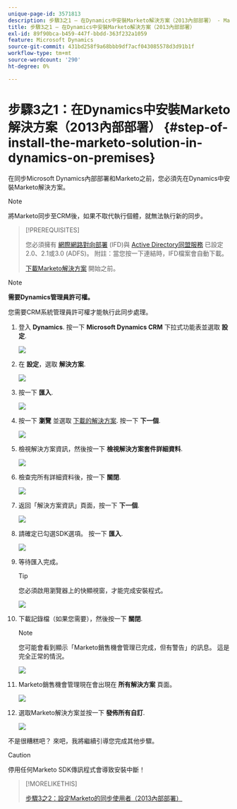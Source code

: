 ```yaml
---
unique-page-id: 3571813
description: 步驟3之1 — 在Dynamics中安裝Marketo解決方案（2013內部部署） - Marketo檔案 — 產品檔案
title: 步驟3之1 — 在Dynamics中安裝Marketo解決方案（2013內部部署）
exl-id: 89f90bca-b459-447f-bbdd-363f232a1059
feature: Microsoft Dynamics
source-git-commit: 431bd258f9a68bbb9df7acf043085578d3d91b1f
workflow-type: tm+mt
source-wordcount: '290'
ht-degree: 0%

---
```


# 步驟3之1：在Dynamics中安裝Marketo解決方案（2013內部部署） {#step-of-install-the-marketo-solution-in-dynamics-on-premises}

在同步Microsoft Dynamics內部部署和Marketo之前，您必須先在Dynamics中安裝Marketo解決方案。

>[!NOTE]
>
>將Marketo同步至CRM後，如果不取代執行個體，就無法執行新的同步。

>[!PREREQUISITES]
>
>您必須擁有 [網際網路對向部署](https://www.microsoft.com/en-us/download/confirmation.aspx?id=41701) (IFD)與 [Active Directory同盟服務](https://msdn.microsoft.com/en-us/library/bb897402.aspx) 已設定2.0、2.1或3.0 (ADFS)。 附註：當您按一下連結時，IFD檔案會自動下載。
>
>[下載Marketo解決方案](/help/marketo/product-docs/crm-sync/microsoft-dynamics-sync/sync-setup/download-the-marketo-lead-management-solution.md) 開始之前。

>[!NOTE]
>
>**需要Dynamics管理員許可權。**
>
>您需要CRM系統管理員許可權才能執行此同步處理。

1. 登入 **Dynamics**. 按一下 **Microsoft Dynamics CRM** 下拉式功能表並選取 **設定**.

   ![](assets/image2014-12-11-10-3a39-3a41.png)

1. 在 **設定**，選取 **解決方案**.

   ![](assets/image2014-12-11-10-3a39-3a51.png)

1. 按一下 **匯入**.

   ![](assets/image2015-3-26-9-3a52-3a10.png)

1. 按一下 **瀏覽** 並選取 [下載的解決方案](/help/marketo/product-docs/crm-sync/microsoft-dynamics-sync/sync-setup/download-the-marketo-lead-management-solution.md). 按一下 **下一個**.

   ![](assets/image2015-3-26-9-3a54-3a1.png)

1. 檢視解決方案資訊，然後按一下 **檢視解決方案套件詳細資料**.

   ![](assets/image2015-11-18-11-3a12-3a8.png)

1. 檢查完所有詳細資料後，按一下 **關閉**.

   ![](assets/image2015-10-9-14-3a57-3a3.png)

1. 返回「解決方案資訊」頁面，按一下 **下一個**.

   ![](assets/image2015-3-26-9-3a55-3a17.png)

1. 請確定已勾選SDK選項。 按一下 **匯入**.

   ![](assets/image2015-3-26-10-3a3-3a11.png)

1. 等待匯入完成。

   >[!TIP]
   >
   >您必須啟用瀏覽器上的快顯視窗，才能完成安裝程式。

   ![](assets/image2014-12-11-10-3a41-3a5.png)

1. 下載記錄檔（如果您需要），然後按一下 **關閉**.

   >[!NOTE]
   >
   >您可能會看到顯示「Marketo銷售機會管理已完成，但有警告」的訊息。 這是完全正常的情況。

   ![](assets/image2014-12-11-10-3a41-3a14.png)

1. Marketo銷售機會管理現在會出現在 **所有解決方案** 頁面。

   ![](assets/image2015-3-26-10-3a1-3a21.png)

1. 選取Marketo解決方案並按一下 **發佈所有自訂**.

   ![](assets/image2014-12-11-10-3a41-3a32.png)

不是很糟糕吧？ 來吧，我將繼續引導您完成其他步驟。

>[!CAUTION]
>
>停用任何Marketo SDK傳訊程式會導致安裝中斷！

>[!MORELIKETHIS]
>
>[步驟3之2：設定Marketo的同步使用者（2013內部部署）](/help/marketo/product-docs/crm-sync/microsoft-dynamics-sync/sync-setup/connecting-to-legacy-versions/step-2-of-3-configure-2013.md)

